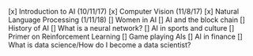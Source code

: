 [x] Introduction to AI (10/11/17)
[x] Computer Vision (11/8/17)
[x] Natural Language Processing (1/11/18)
[] Women in AI
[] AI and the block chain
[] History of AI
[] What is a neural network?
[] AI in sports and culture
[] Primer on Reinforcement Learning
[] Game playing AIs
[] AI in finance
[] What is data science/How do I become a data scientist?

